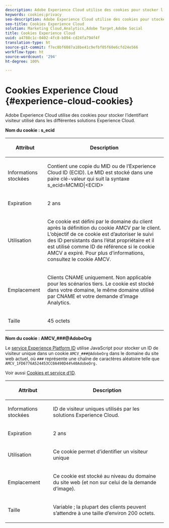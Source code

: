 ```yaml
---
description: Adobe Experience Cloud utilise des cookies pour stocker l’identifiant visiteur utilisé dans les différentes solutions Experience Cloud.
keywords: cookies;privacy
seo-description: Adobe Experience Cloud utilise des cookies pour stocker l’identifiant visiteur utilisé dans les différentes solutions Experience Cloud.
seo-title: Cookies Experience Cloud
solution: Marketing Cloud,Analytics,Adobe Target,Adobe Social
title: Cookies Experience Cloud
uuid: a4788c1c-0402-4fc8-b894-cd24fa794f4f
translation-type: ht
source-git-commit: f7ec8bf6087a18be41c9efbf05f60e6cfd24e566
workflow-type: ht
source-wordcount: '294'
ht-degree: 100%

---
```



# Cookies Experience Cloud {#experience-cloud-cookies}

Adobe Experience Cloud utilise des cookies pour stocker l’identifiant visiteur utilisé dans les différentes solutions Experience Cloud.

**Nom du cookie : s_ecid**

<table id="table_FF4C70D3D4CC425BA65162D5A9504F7D"> 
 <thead> 
  <tr> 
   <th colname="col1" class="entry"> <p>Attribut </p> </th> 
   <th colname="col2" class="entry"> <p>Description </p> </th> 
  </tr> 
 </thead>
 <tbody> 
  <tr> 
   <td colname="col1"> <p>Informations stockées </p> </td> 
   <td colname="col2"> <p> Contient une copie du MID ou de l’Experience Cloud ID (ECID). Le MID est stocké dans une paire clé-valeur qui suit la syntaxe s_ecid=MCMID|&lt;ECID&gt; </p> </td> 
  </tr> 
  <tr> 
   <td colname="col1"> <p> Expiration </p> </td> 
   <td colname="col2"> <p>2 ans </p> </td> 
  </tr> 
  <tr> 
   <td colname="col1"> <p> Utilisation </p> </td> 
   <td colname="col2"> <p>Ce cookie est défini par le domaine du client après la définition du cookie AMCV par le client. L’objectif de ce cookie est d’autoriser le suivi des ID persistants dans l’état propriétaire et il est utilisé comme ID de référence si le cookie AMCV a expiré. Pour plus d’informations, consultez le cookie AMCV. </p> </td> 
  </tr> 
  <tr> 
   <td colname="col1"> <p> Emplacement </p> </td> 
   <td colname="col2"> <p>Clients CNAME uniquement. Non applicable pour les scénarios tiers. Le cookie est stocké dans votre domaine, le même domaine utilisé par CNAME et votre demande d’image Analytics. </p> </td> 
  </tr> 
  <tr> 
   <td colname="col1"> <p> Taille </p> </td> 
   <td colname="col2"> <p>45 octets </p> </td> 
  </tr> 
 </tbody> 
</table>

**Nom du cookie : AMCV_###@AdobeOrg**

Le [service Experience Platform ID](https://docs.adobe.com/content/help/fr-FR/id-service/using/home.html) utilise JavaScript pour stocker un ID de visiteur unique dans un cookie `AMCV_###@AdobeOrg` dans le domaine du site web actuel, où `###` représente une chaîne de caractères aléatoire telle que `AMCV_1FD6776A524453CC0A490D44%40AdobeOrg.`

Voir aussi [Cookies et service d’ID](https://docs.adobe.com/content/help/fr-FR/id-service/using/intro/cookies.html).

<table id="table_1883C0836C1E4AF5A262FBF5000C1B11"> 
 <thead> 
  <tr> 
   <th colname="col1" class="entry"> <p>Attribut </p> </th> 
   <th colname="col2" class="entry"> <p>Description </p> </th> 
  </tr> 
 </thead>
 <tbody> 
  <tr> 
   <td colname="col1"> <p>Informations stockées </p> </td> 
   <td colname="col2"> <p> ID de visiteur uniques utilisés par les solutions Experience Cloud. </p> </td> 
  </tr> 
  <tr> 
   <td colname="col1"> <p> Expiration </p> </td> 
   <td colname="col2"> <p> 2 ans </p> </td> 
  </tr> 
  <tr> 
   <td colname="col1"> <p> Utilisation </p> </td> 
   <td colname="col2"> <p> Ce cookie permet d’identifier un visiteur unique </p> </td> 
  </tr> 
  <tr> 
   <td colname="col1"> <p> Emplacement </p> </td> 
   <td colname="col2"> <p> Ce cookie est stocké au niveau du domaine du site web (et non sur celui de la demande d’image). </p> </td> 
  </tr> 
  <tr> 
   <td colname="col1"> <p> Taille </p> </td> 
   <td colname="col2"> <p> Variable ; la plupart des clients peuvent s’attendre à une taille d’environ 200 octets. </p> </td> 
  </tr> 
 </tbody> 
</table>
